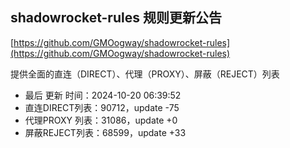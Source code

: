 ## shadowrocket-rules 规则更新公告

[https://github.com/GMOogway/shadowrocket-rules](https://github.com/GMOogway/shadowrocket-rules)

提供全面的直连（DIRECT）、代理（PROXY）、屏蔽（REJECT）列表
- 最后 更新 时间：2024-10-20 06:39:52
- 直连DIRECT列表：90712，update -75
- 代理PROXY 列表：31086，update +0
- 屏蔽REJECT列表：68599，update +33